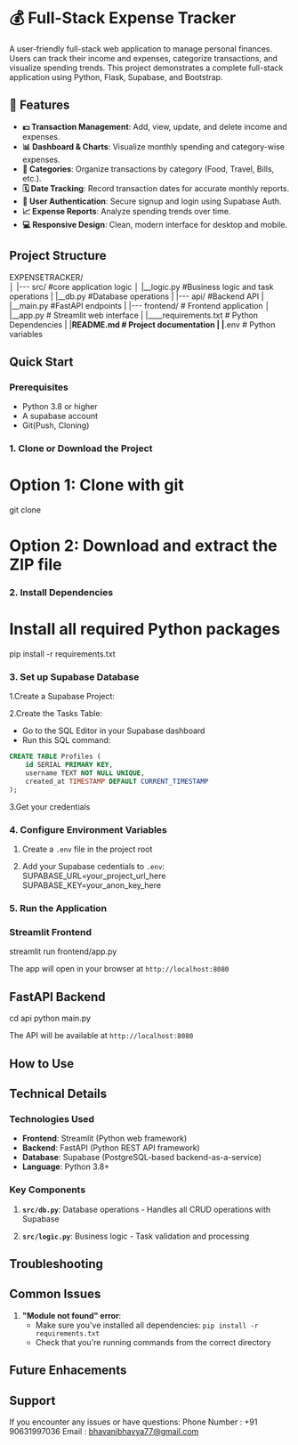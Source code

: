 # 💰 Full-Stack Expense Tracker

A user-friendly full-stack web application to manage personal finances. Users can track their income and expenses, categorize transactions, and visualize spending trends. This project demonstrates a complete full-stack application using Python, Flask, Supabase, and Bootstrap.

## 🌟 Features

- **💵 Transaction Management**: Add, view, update, and delete income and expenses.
- **📊 Dashboard & Charts**: Visualize monthly spending and category-wise expenses.
- **🔖 Categories**: Organize transactions by category (Food, Travel, Bills, etc.).
- **🗓️ Date Tracking**: Record transaction dates for accurate monthly reports.
- **🔐 User Authentication**: Secure signup and login using Supabase Auth.
- **📈 Expense Reports**: Analyze spending trends over time.
- **💻 Responsive Design**: Clean, modern interface for desktop and mobile.

## Project Structure

EXPENSETRACKER/                 
│
|--- src/                           #core application logic
│     |__logic.py                   #Business logic and task
operations
|     |__db.py                      #Database operations 
|
|--- api/                           #Backend API
|     |__main.py                    #FastAPI endpoints
|
|--- frontend/                      # Frontend application
│     |__app.py                     # Streamlit web interface
|
|____requirements.txt               # Python Dependencies
|
|____README.md                      # Project documentation
|
|____.env                           # Python variables


## Quick Start

### Prerequisites

- Python 3.8 or higher
- A supabase account
- Git(Push, Cloning)

### 1. Clone or Download the Project

# Option 1: Clone with git
git clone <repository-url> 

# Option 2: Download and extract the ZIP file

### 2. Install Dependencies

# Install all required Python packages
pip install -r requirements.txt

### 3. Set up Supabase Database

1.Create a Supabase Project:

2.Create the Tasks Table:

- Go to the SQL Editor in your Supabase dashboard
- Run this SQL command:

``` sql
CREATE TABLE Profiles (
    id SERIAL PRIMARY KEY,
    username TEXT NOT NULL UNIQUE,
    created_at TIMESTAMP DEFAULT CURRENT_TIMESTAMP
);
```
3.Get your credentials

### 4. Configure Environment Variables 

1. Create a `.env` file in the project root

2. Add your Supabase cedentials to `.env`:
SUPABASE_URL=your_project_url_here
SUPABASE_KEY=your_anon_key_here

### 5. Run the Application

### Streamlit Frontend
streamlit run frontend/app.py

The app will open in your browser at `http://localhost:8080`

## FastAPI Backend

cd api
python main.py

The API will be available at `http://localhost:8080`

## How to Use

## Technical Details

### Technologies Used

- **Frontend**: Streamlit (Python web framework)
- **Backend**: FastAPI (Python REST API framework)
- **Database**: Supabase (PostgreSQL-based backend-as-a-service)
- **Language**: Python 3.8+

### Key Components

1. **`src/db.py`**: Database operations - Handles all CRUD operations with Supabase

2. **`src/logic.py`**: Business logic - Task validation and processing

## Troubleshooting

## Common Issues


1. **"Module not found" error**:
    - Make sure you've installed all dependencies: `pip install -r requirements.txt`
    - Check that you're running commands from the correct directory


## Future Enhacements

## Support 

If you encounter any issues or have questions:
    Phone Number : +91 90631997036
    Email : bhavanibhavya77@gmail.com